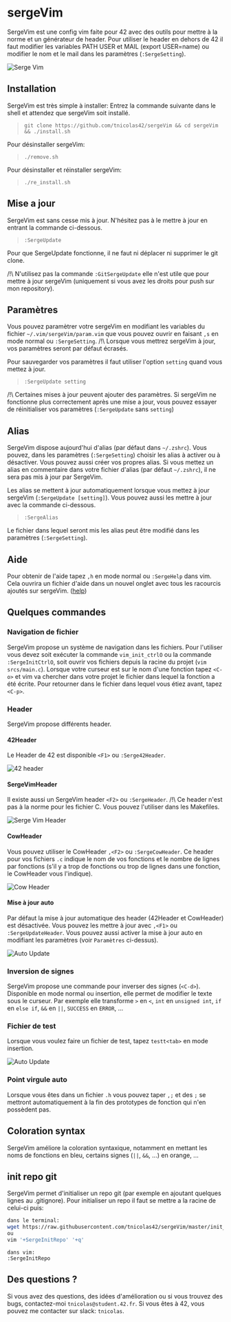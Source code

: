 # sergeVim
SergeVim est une config vim faite pour 42 avec des outils pour mettre à la norme et un générateur de header.
Pour utiliser le header en dehors de 42 il faut modifier les variables PATH USER et MAIL (export USER=name) ou modifier le nom et le mail dans les paramètres (`:SergeSetting`).

![Serge Vim](https://github.com/tnicolas42/sergeVim/raw/master/img/SergeVim.png)

## Installation
SergeVim est très simple à installer:
Entrez la commande suivante dans le shell et attendez que sergeVim soit installé.
>`git clone https://github.com/tnicolas42/sergeVim && cd sergeVim && ./install.sh`

Pour désinstaller sergeVim:
>`./remove.sh`

Pour désinstaller et réinstaller sergeVim:
>`./re_install.sh`

## Mise a jour
SergeVim est sans cesse mis à jour. N'hésitez pas à le mettre à jour en entrant la commande ci-dessous.
>`:SergeUpdate`

Pour que SergeUpdate fonctionne, il ne faut ni déplacer ni supprimer le git clone.

/!\ N'utilisez pas la commande `:GitSergeUpdate` elle n'est utile que pour mettre à jour sergeVim (uniquement si vous avez les droits pour push sur mon repository).

## Paramètres
Vous pouvez paramètrer votre sergeVim en modifiant les variables du fichier `~/.vim/sergeVim/param.vim` que vous pouvez ouvrir en faisant `,s` en mode normal ou `:SergeSetting`. /!\ Lorsque vous mettrez sergeVim à jour, vos paramètres seront par défaut écrasés.

Pour sauvegarder vos paramètres il faut utiliser l'option `setting` quand vous mettez à jour.
>`:SergeUpdate setting`

/!\ Certaines mises à jour peuvent ajouter des paramètres. Si sergeVim ne fonctionne plus correctement après une mise a jour, vous pouvez essayer de réinitialiser vos paramètres (`:SergeUpdate` sans `setting`) 

## Alias
SergeVim dispose aujourd'hui d'alias (par défaut dans `~/.zshrc`). Vous pouvez, dans les paramètres (`:SergeSetting`) choisir les alias à activer ou à désactiver. Vous pouvez aussi créer vos propres alias. Si vous mettez un alias en commentaire dans votre fichier d'alias (par défaut `~/.zshrc`), il ne sera pas mis à jour par SergeVim.

Les alias se mettent à jour automatiquement lorsque vous mettez à jour sergeVim (`:SergeUpdate [setting]`). Vous pouvez aussi les mettre à jour avec la commande ci-dessous.
>`:SergeAlias`

Le fichier dans lequel seront mis les alias peut être modifié dans les paramètres (`:SergeSetting`).

## Aide
Pour obtenir de l'aide tapez `,h` en mode normal ou `:SergeHelp` dans vim. Cela ouvrira un fichier d'aide dans un nouvel onglet avec tous les racourcis ajoutés sur sergeVim. ([help](https://github.com/tnicolas42/sergeVim/blob/master/sergeVim/sergeVim_help.vim))

## Quelques commandes
### Navigation de fichier
SergeVim propose un système de navigation dans les fichiers. Pour l'utiliser vous devez soit exécuter la commande `vim_init_ctrlO` ou la commande `:SergeInitCtrlO`, soit ouvrir vos fichiers depuis la racine du projet (`vim srcs/main.c`). Lorsque votre curseur est sur le nom d'une fonction tapez `<C-o>` et vim va chercher dans votre projet le fichier dans lequel la fonction a été écrite. Pour retourner dans le fichier dans lequel vous étiez avant, tapez `<C-p>`.
### Header
SergeVim propose différents header.
#### 42Header
Le Header de 42 est disponible `<F1>` ou `:Serge42Header`.

![42 header](https://github.com/tnicolas42/sergeVim/raw/master/img/42Header.png)
#### SergeVimHeader
Il existe aussi un SergeVim header `<F2>` ou `:SergeHeader`. /!\ Ce header n'est pas à la norme pour les fichier C. Vous pouvez l'utiliser dans les Makefiles.

![Serge Vim Header](https://github.com/tnicolas42/sergeVim/raw/master/img/SergeVimHeader.png)
#### CowHeader
Vous pouvez utiliser le CowHeader `,<F2>` ou `:SergeCowHeader`. Ce header pour vos fichiers `.c` indique le nom de vos fonctions et le nombre de lignes par fonctions (s'il y a trop de fonctions ou trop de lignes dans une fonction, le CowHeader vous l'indique).

![Cow Header](https://github.com/tnicolas42/sergeVim/raw/master/img/SergeCowHeader.png)
#### Mise à jour auto
Par défaut la mise à jour automatique des header (42Header et CowHeader) est désactivée. Vous pouvez les mettre à jour avec `,<F1>` ou `:SergeUpdateHeader`. Vous pouvez aussi activer la mise à jour auto en modifiant les paramètres (voir `Paramètres` ci-dessus).

![Auto Update](https://github.com/tnicolas42/sergeVim/raw/master/img/autoUpdate.png)
### Inversion de signes
SergeVim propose une commande pour inverser des signes (`<C-d>`). Disponible en mode normal ou insertion, elle permet de modifier le texte sous le curseur. Par exemple elle transforme `>` en `<`, `int` en `unsigned int`, `if` en `else if`, `&&` en `||`, `SUCCESS` en `ERROR`, ...
### Fichier de test
Lorsque vous voulez faire un fichier de test, tapez `testt<tab>` en mode insertion.

![Auto Update](https://github.com/tnicolas42/sergeVim/raw/master/img/testt.png)
### Point virgule auto
Lorsque vous êtes dans un fichier `.h` vous pouvez taper `,;` et des `;` se mettront automatiquement à la fin des prototypes de fonction qui n'en possèdent pas.

## Coloration syntax
SergeVim améliore la coloration syntaxique, notamment en mettant les noms de fonctions en bleu, certains signes (`||`, `&&`, ...) en orange, ...

## init repo git
SergeVim permet d'initialiser un repo git (par exemple en ajoutant quelques lignes au .gitignore).
Pour initialiser un repo il faut se mettre a la racine de celui-ci puis:
```sh
dans le terminal:
wget https://raw.githubusercontent.com/tnicolas42/sergeVim/master/init_repo.sh && sh init_repo.sh && rm init_repo.sh
ou
vim '+SergeInitRepo' '+q'
```
```
dans vim:
:SergeInitRepo
```

## Des questions ?
Si vous avez des questions, des idées d'amélioration ou si vous trouvez des bugs, contactez-moi `tnicolas@student.42.fr`.
Si vous êtes à 42, vous pouvez me contacter sur slack: `tnicolas`.
